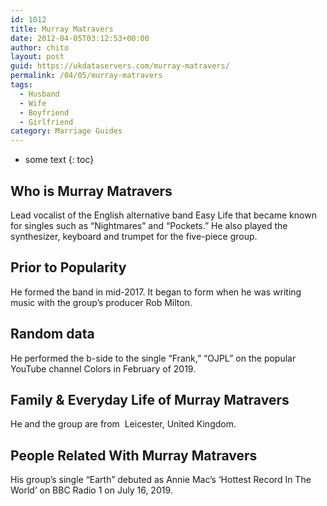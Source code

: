 ```yaml
---
id: 1012
title: Murray Matravers
date: 2012-04-05T03:12:53+00:00
author: chito
layout: post
guid: https://ukdataservers.com/murray-matravers/
permalink: /04/05/murray-matravers
tags:
  - Husband
  - Wife
  - Boyfriend
  - Girlfriend
category: Marriage Guides
---
```


* some text
{: toc}
          
          
## Who is  Murray Matravers
                  
                  
                  
Lead vocalist of the English alternative band Easy Life that became known for singles such as &#8220;Nightmares&#8221; and &#8220;Pockets.&#8221; He also played the synthesizer, keyboard and trumpet for the five-piece group.
                  
                
                
                
## Prior to Popularity 
                  
                  
                  
He formed the band in mid-2017. It began to form when he was writing music with the group&#8217;s producer Rob Milton.
                  
                
                
                
## Random data 
                  
                  
                  
He performed the b-side to the single &#8220;Frank,&#8221; &#8220;OJPL&#8221; on the popular YouTube channel Colors in February of 2019.
                  
                
                
                
## Family & Everyday Life of Murray Matravers
                  
                  
                  
He and the group are from  Leicester, United Kingdom. 
                  
                
                
                
## People Related With  Murray Matravers
                  
                  
                  
His group&#8217;s single &#8220;Earth&#8221; debuted as Annie Mac&#8217;s &#8216;Hottest Record In The World&#8217; on BBC Radio 1 on July 16, 2019.
                  
                
              
            
          
          
          
    
    
  
